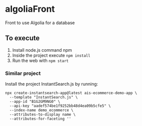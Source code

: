 # algoliaFront
Front to use Algolia for a database

## To execute
1. Install node.js command npm
2. Inside the project execute `npm install`
3. Run the web with `npm start`

### Similar project
Install the project InstantSearch.js by running:

```
npx create-instantsearch-app@latest ais-ecommerce-demo-app \
  --template "InstantSearch.js" \
  --app-id "B1G2GM9NG0" \
  --api-key "aadef574be1f9252bb48d4ea09b5cfe5" \
  --index-name demo_ecommerce \
  --attributes-to-display name \
  --attributes-for-faceting ''
```
